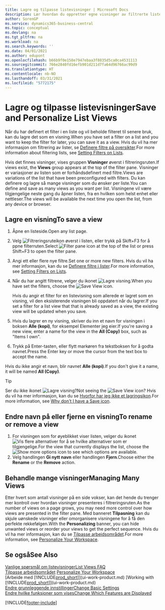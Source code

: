 ```yaml
---
title: Lagre og tilpasse listevisninger | Microsoft Docs
description: Lær hvordan du oppretter egne visninger av filtrerte lister.
author: SorenGP
ms.service: dynamics365-business-central
ms.topic: conceptual
ms.devlang: na
ms.tgt_pltfrm: na
ms.workload: na
ms.search.keywords: ''
ms.date: 04/01/2021
ms.author: edupont
ms.openlocfilehash: b66b9f0e158e7947ebaa3f8835d5ca0ca4531113
ms.sourcegitcommit: 766e2840fd16efb901d211d7fa64d96766ac99d9
ms.translationtype: HT
ms.contentlocale: nb-NO
ms.lasthandoff: 03/31/2021
ms.locfileid: "5772175"
---
```

# <a name="save-and-personalize-list-views"></a><span data-ttu-id="4afd3-103">Lagre og tilpasse listevisninger</span><span class="sxs-lookup"><span data-stu-id="4afd3-103">Save and Personalize List Views</span></span>
<span data-ttu-id="4afd3-104">Når du har definert et filter i en liste og vil beholde filteret til senere bruk, kan du lagre det som en visning.</span><span class="sxs-lookup"><span data-stu-id="4afd3-104">When you have set a filter on a list and you want to keep the filter for later, you can save it as a view.</span></span> <span data-ttu-id="4afd3-105">Hvis du vil ha mer informasjon om filtrering av lister, se [Definere filtre på oversikter](ui-enter-criteria-filters.md#setting-filters-on-lists).</span><span class="sxs-lookup"><span data-stu-id="4afd3-105">For more information about filtering lists, see [Setting Filters on Lists](ui-enter-criteria-filters.md#setting-filters-on-lists).</span></span>

<span data-ttu-id="4afd3-106">Hvis det finnes visninger, vises gruppen **Visninger** øverst i filtreringsruten.</span><span class="sxs-lookup"><span data-stu-id="4afd3-106">If views exist, the **Views** group appears at the top of the filter pane.</span></span> <span data-ttu-id="4afd3-107">Visninger er variasjoner av listen som er forhåndsdefinert med filtre.</span><span class="sxs-lookup"><span data-stu-id="4afd3-107">Views are variations of the list that have been preconfigured with filters.</span></span> <span data-ttu-id="4afd3-108">Du kan definere og lagre så mange visninger som du ønsker per liste.</span><span class="sxs-lookup"><span data-stu-id="4afd3-108">You can define and save as many views as you want per list.</span></span> <span data-ttu-id="4afd3-109">Visningene vil være tilgjengelige neste gang du åpner listen, fra en hvilken som helst enhet eller nettleser.</span><span class="sxs-lookup"><span data-stu-id="4afd3-109">The views will be available the next time you open the list, from any device or browser.</span></span>

## <a name="to-save-a-view"></a><span data-ttu-id="4afd3-110">Lagre en visning</span><span class="sxs-lookup"><span data-stu-id="4afd3-110">To save a view</span></span>
1. <span data-ttu-id="4afd3-111">Åpne en listeside.</span><span class="sxs-lookup"><span data-stu-id="4afd3-111">Open any list page.</span></span>
2. <span data-ttu-id="4afd3-112">Velg ![Filtreringsruteikon](media/open-filter-pane-icon.png "Filtreringsruteikon") øverst i listen, eller trykk på Skift+F3 for å ppne filterruten.</span><span class="sxs-lookup"><span data-stu-id="4afd3-112">Select ![Filter pane icon](media/open-filter-pane-icon.png "Filter pane icon") at the top of the list or press Shift+F3 to open the filter pane.</span></span>
3. <span data-ttu-id="4afd3-113">Angi ett eller flere nye filtre.</span><span class="sxs-lookup"><span data-stu-id="4afd3-113">Set one or more new filters.</span></span> <span data-ttu-id="4afd3-114">Hvis du vil ha mer informasjon, kan du se [Definere filtre i lister](ui-enter-criteria-filters.md#setting-filters-on-lists).</span><span class="sxs-lookup"><span data-stu-id="4afd3-114">For more information, see [Setting Filters on Lists](ui-enter-criteria-filters.md#setting-filters-on-lists).</span></span>
4. <span data-ttu-id="4afd3-115">Når du har angitt filtrene, velger du ikonet ![Lagre visning](media/save_view_icon.png "Lagre visning").</span><span class="sxs-lookup"><span data-stu-id="4afd3-115">When you have set the filters, choose the ![Save View](media/save_view_icon.png "Save View") icon.</span></span>

    <span data-ttu-id="4afd3-116">Hvis du angir et filter for en listevisning som allerede er lagret som en visning, vil den eksisterende visningen bli oppdatert når du lagrer.</span><span class="sxs-lookup"><span data-stu-id="4afd3-116">If you set a filter for a list view that that is already saved as a view, the existing view will be updated when you save.</span></span>
5. <span data-ttu-id="4afd3-117">Hvis du lagrer en ny visning, skriver du inn et navn for visningen i boksen **Alle (kopi)**, for eksempel Elementer jeg eier.</span><span class="sxs-lookup"><span data-stu-id="4afd3-117">If you're saving a new view, enter a name for the view in the **All (Copy)** box, such as "Items I own".</span></span>
6. <span data-ttu-id="4afd3-118">Trykk på Enter-tasten, eller flytt markøren fra tekstboksen for å godta navnet.</span><span class="sxs-lookup"><span data-stu-id="4afd3-118">Press the Enter key or move the cursor from the text box to accept the name.</span></span>

<span data-ttu-id="4afd3-119">Hvis du ikke angir et navn, blir navnet **Alle (kopi)**.</span><span class="sxs-lookup"><span data-stu-id="4afd3-119">If you don't give it a name, it will be named **All (Copy)**.</span></span>

> [!TIP]
> <span data-ttu-id="4afd3-120">Ser du ikke ikonet ![Lagre visning](media/save_view_icon.png "Lagre visning")?</span><span class="sxs-lookup"><span data-stu-id="4afd3-120">Not seeing the ![Save View](media/save_view_icon.png "Save View") icon?</span></span> <span data-ttu-id="4afd3-121">Hvis du vil ha mer informasjon, kan du se [Hvorfor har jeg ikke et lagringsikon](ui-views-faq.md#save).</span><span class="sxs-lookup"><span data-stu-id="4afd3-121">For more information, see [Why don't I have a Save icon](ui-views-faq.md#save).</span></span>

## <a name="to-rename-or-remove-a-view"></a><span data-ttu-id="4afd3-122">Endre navn på eller fjerne en visning</span><span class="sxs-lookup"><span data-stu-id="4afd3-122">To rename or remove a view</span></span>
1. <span data-ttu-id="4afd3-123">For visningen som for øyeblikket viser listen, velger du ikonet ![Vis flere alternativer](media/show-more-options-icon.png "Vis flere alternativer") for å se hvilke alternativer som er tilgjengelige.</span><span class="sxs-lookup"><span data-stu-id="4afd3-123">For the view that currently displays the list, choose the ![Show more options](media/show-more-options-icon.png "Show more options") icon to see which options are available.</span></span>
2. <span data-ttu-id="4afd3-124">Velg handlingen **Gi nytt navn** eller handlingen **Fjern**.</span><span class="sxs-lookup"><span data-stu-id="4afd3-124">Choose either the **Rename** or the **Remove** action.</span></span>

## <a name="managing-many-views"></a><span data-ttu-id="4afd3-125">Behandle mange visninger</span><span class="sxs-lookup"><span data-stu-id="4afd3-125">Managing Many Views</span></span>
<span data-ttu-id="4afd3-126">Etter hvert som antall visninger på en side vokser, kan det hende du trenger mer kontroll over hvordan visninger presenteres i filtreringsruten.</span><span class="sxs-lookup"><span data-stu-id="4afd3-126">As the number of views on a page grows, you may need more control over how views are presented in the filter pane.</span></span> <span data-ttu-id="4afd3-127">Med banneret **Tilpasning** kan du skjule uønskede visninger eller omorganisere visningene for å få den perfekte rekkefølgen.</span><span class="sxs-lookup"><span data-stu-id="4afd3-127">With the **Personalizing** banner, you can hide unwanted views or reorder your views to get the perfect sequence.</span></span> <span data-ttu-id="4afd3-128">Hvis du vil ha mer informasjon, kan du se [Tilpasse arbeidsområdet](ui-personalization-user.md).</span><span class="sxs-lookup"><span data-stu-id="4afd3-128">For more information, see [Personalize Your Workspace](ui-personalization-user.md).</span></span>

## <a name="see-also"></a><span data-ttu-id="4afd3-129">Se også</span><span class="sxs-lookup"><span data-stu-id="4afd3-129">See Also</span></span>
[<span data-ttu-id="4afd3-130">Vanlige spørsmål om listevisninger</span><span class="sxs-lookup"><span data-stu-id="4afd3-130">List Views FAQ</span></span>](ui-views-faq.md)  
<span data-ttu-id="4afd3-131">[Tilpasse arbeidsområdet](ui-personalization-user.md)  </span><span class="sxs-lookup"><span data-stu-id="4afd3-131">[Personalize Your Workspace](ui-personalization-user.md)  </span></span>  
<span data-ttu-id="4afd3-132">[Arbeide med [!INCLUDE[prod_short](includes/prod_short.md)]](ui-work-product.md)  </span><span class="sxs-lookup"><span data-stu-id="4afd3-132">[Working with [!INCLUDE[prod_short](includes/prod_short.md)]](ui-work-product.md)  </span></span>  
[<span data-ttu-id="4afd3-133">Endre grunnleggende innstillinger</span><span class="sxs-lookup"><span data-stu-id="4afd3-133">Change Basic Settings</span></span>](ui-change-basic-settings.md)  
[<span data-ttu-id="4afd3-134">Endre hvilke funksjoner som vises</span><span class="sxs-lookup"><span data-stu-id="4afd3-134">Change Which Features are Displayed</span></span>](ui-experiences.md)  


[!INCLUDE[footer-include](includes/footer-banner.md)]